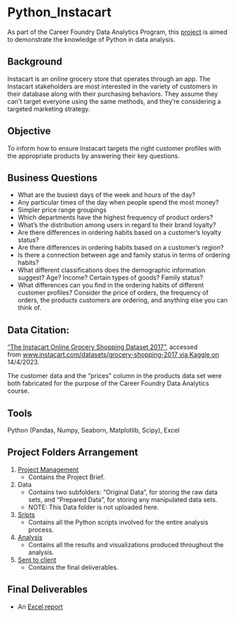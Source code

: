 # Python_Instacart
As part of the Career Foundry Data Analytics Program, this [project](01%20Project%20Management/A4_Data_Project%20Brief.pdf) is aimed to demonstrate the knowledge of Python in data analysis.

## Background
Instacart is an online grocery store that operates through an app. The Instacart stakeholders are most interested in the variety of customers in their database
along with their purchasing behaviors. They assume they can't target everyone using the same methods, and they’re considering a targeted marketing strategy.

## Objective
To inform how to ensure Instacart targets the right customer profiles with the appropriate products by answering their key questions. 

## Business Questions
- What are the busiest days of the week and hours of the day?
- Any particular times of the day when people spend the most money?
- Simpler price range groupings
- Which departments have the highest frequency of product orders?
- What’s the distribution among users in regard to their brand loyalty?
- Are there differences in ordering habits based on a customer’s loyalty status?
- Are there differences in ordering habits based on a customer’s region?
- Is there a connection between age and family status in terms of ordering habits?
- What different classifications does the demographic information suggest? Age? Income? Certain types of goods? Family status?
- What differences can you find in the ordering habits of different customer profiles? Consider the price of orders, the frequency of orders, the products customers are ordering, and anything else you can think of.

## Data Citation:
[“The Instacart Online Grocery Shopping Dataset 2017”](https://www.kaggle.com/datasets/psparks/instacart-market-basket-analysis), accessed from www.instacart.com/datasets/grocery-shopping-2017 via Kaggle on 14/4/2023.

The customer data and the “prices” column in the products data set were both fabricated for the purpose of the Career Foundry Data Analytics course. 

## Tools
Python (Pandas, Numpy, Seaborn, Matplotlib, Scipy), Excel

## Project Folders Arrangement
1. [Project Management](01%20Project%20Management)
   - Contains the Project Brief. 
2. Data
   - Contains two subfolders: “Original Data”, for storing the raw data sets, and “Prepared Data”, for storing any manipulated data sets. 
   - NOTE: This Data folder is not uploaded here. 
3. [Sripts](03%20Scripts)
   - Contains all the Python scripts involved for the entire analysis process. 
4. [Analysis](04%20Analysis)
   - Contains all the results and visualizations produced throughout the analysis. 
5. [Sent to client](05%20Sent%20to%20Client)
   - Contains the final deliverables. 

## Final Deliverables
- An [Excel report](05%20Sent%20to%20Client/Final_report.xlsx)
